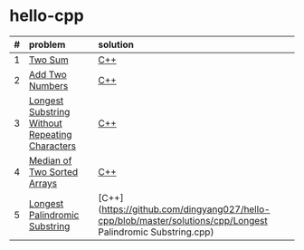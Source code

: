 # hello-cpp
|#| problem  | solution  |
|:---------------|:---------------|:---------------|
|1| [Two Sum](https://leetcode.com/problems/two-sum/description/)|[C++](https://github.com/dingyang027/hello-cpp/blob/master/solutions/cpp/2sum/2sum.cpp)|
|2| [Add Two Numbers](https://leetcode.com/problems/add-two-numbers/description/)|[C++](https://github.com/dingyang027/hello-cpp/blob/master/solutions/cpp/add2num/add2num.cpp)|
|3| [Longest Substring Without Repeating Characters](https://leetcode.com/problems/longest-substring-without-repeating-characters/description/)|[C++](https://github.com/dingyang027/hello-cpp/blob/master/solutions/cpp/Longest%20Substring%20Without%20Repeating%20Characters/LongestSubstringWithoutRepeatingCharacters.cpp)|
|4| [Median of Two Sorted Arrays](https://leetcode.com/problems/median-of-two-sorted-arrays/)|[C++](https://github.com/dingyang027/hello-cpp/blob/master/solutions/cpp/Median%20of%20Two%20Sorted%20Arrays/MedianofTwoSortedArrays.cpp)
|5| [Longest Palindromic Substring](https://leetcode.com/problems/longest-palindromic-substring/)|[C++](https://github.com/dingyang027/hello-cpp/blob/master/solutions/cpp/Longest Palindromic Substring.cpp)|
